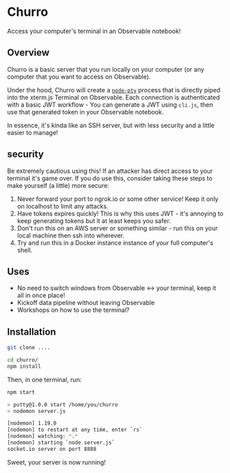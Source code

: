 # Churro

Access your computer's terminal in an Observable notebook!

## Overview

Churro is a basic server that you run locally on your computer (or any
computer that you want to access on Observable).

Under the hood, Churro will create a [`node-pty`](https://github.com/microsoft/node-pty)
process that is directly piped into the xterm.js Terminal on Observable. Each connection is authenticated with a basic JWT workflow - You can generate a JWT using `cli.js`, then use that generated token in your Observable notebook.

In essence, it's kinda like an SSH server, but with less security and
a little easier to manage!

## security

Be extremely cautious using this! If an attacker has direct access to your
terminal it's game over. If you do use this, consider taking these steps to make yourself (a little) more secure:

1. Never forward your port to ngrok.io or some other service! Keep it only on
   localhost to limit any attacks.
2. Have tokens expires quickly! This is why this uses JWT - it's annoying to
   keep generating tokens but it at least keeps you safer.
3. Don't run this on an AWS server or something similar - run this on your local
   machine then ssh into wherever.
4. Try and run this in a Docker instance instance of your full computer's shell.

## Uses

- No need to switch windows from Observable <-> your terminal, keep it all in once place!
- Kickoff data pipeline without leaving Observable
- Workshops on how to use the terminal?

## Installation

```bash
git clone ....

cd churro/
npm install
```

Then, in one terminal, run:

```bash
npm start

> putty@1.0.0 start /home/you/churro
> nodemon server.js

[nodemon] 1.19.0
[nodemon] to restart at any time, enter `rs`
[nodemon] watching: *.*
[nodemon] starting `node server.js`
socket.io server on port 8888

```

Sweet, your server is now running!
